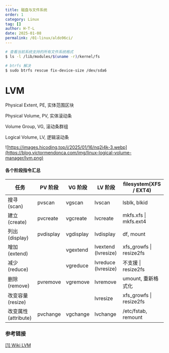 ```yaml
---
title: 磁盘与文件系统
order: 1
category: Linux
tag: []
author: H·T·L
date: 2025-01-08
permalink: /01-linux/aldo96ci/
---
```






```bash
# 查看当前系统支持的所有文件系统格式
$ ls -l /lib/modules/$(uname -r)/kernel/fs

# btrfs 解决
$ sudo btrfs rescue fix-device-size /dev/sda6
```





# LVM



Physical Extent, PE, 实体范围区块

Physical Volume, PV, 实体滚动条

Volume Group, VG, 滚动条群组

Logical Volume, LV, 逻辑滚动条




![https://images.hicoding.top/i/2025/01/16/nq2i4k-3.webp](https://blog.victormendonca.com/img/linux-logical-volume-manager/lvm.png)



#### 各个阶段指令汇总


| 任务                | PV 阶段   | VG 阶段   | LV 阶段             | filesystem(XFS / EXT4)      |
| ------------------- | --------- | --------- | ------------------- | --------------------------- |
| 搜寻(scan)          | pvscan    | vgscan    | lvscan              | lsblk, blkid                |
| 建立(create)        | pvcreate  | vgcreate  | lvcreate            | mkfs.xfs  \|  mkfs.ext4     |
| 列出(display)       | pvdisplay | vgdisplay | lvdisplay           | df, mount                   |
| 增加(extend)        |           | vgextend  | lvextend (lvresize) | xfs_growfs   \|   resize2fs |
| 减少(reduce)        |           | vgreduce  | lvreduce (lvresize) | 不支援   \|   resize2fs     |
| 删除(remove)        | pvremove  | vgremove  | lvremove            | umount, 重新格式化          |
| 改变容量(resize)    |           |           | lvresize            | xfs_growfs \|  resize2fs    |
| 改变属性(attribute) | pvchange  | vgchange  | lvchange            | /etc/fstab, remount         |





### 参考链接

[[1] Wiki LVM](https://en.wikipedia.org/wiki/Logical_Volume_Manager_(Linux))





